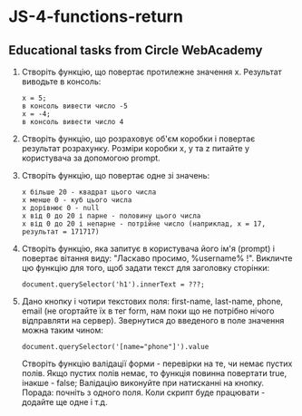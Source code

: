 # JS-4-functions-return

## Educational tasks from Circle WebAcademy

1. Створіть функцію, що повертає протилежне значення х. Результат виводьте в консоль:
	
	```
	x = 5;
	в консоль вивести число -5
	x = -4;
	в консоль вивести число 4
	```

2. Створіть функцію, що розраховує об'єм коробки і повертає результат розрахунку. Розміри коробки x, y та z питайте у користувача за допомогою prompt.

3. Створіть функцію, що повертає одне зі значень:

	```
	x більше 20 - квадрат цього числа
	х менше 0 - куб цього числа
	х дорівнює 0 - null
	x від 0 до 20 і парне - половину цього числа
	x від 0 до 20 і непарне - потрійне число (наприклад, x = 17, результат = 171717)
	```

4. Створіть функцію, яка запитує в користувача його ім'я (prompt) і повертає вітання виду: "Ласкаво просимо, %username% !". Викличте цю функцію для того, щоб задати текст для заголовку сторінки:

	```
	document.querySelector('h1').innerText = ???;
	```

5. Дано кнопку і чотири текстових поля: first-name, last-name, phone, email (не огортайте їх в тег form, нам поки що не потрібно нічого відправляти на сервер).
Звернутися до введеного в поле значення можна таким чином:

	```
	document.querySelector('[name="phone"]').value
	```

	Створіть функцію валідації форми - перевірки на те, чи немає пустих полів. Якщо пустих полів немає, то функція повинна повертати true, інакше - false; Валідацію виконуйте при натисканні на кнопку. Порада: почніть з одного поля. Коли скрипт буде працювати - додайте ще одне і т.д.